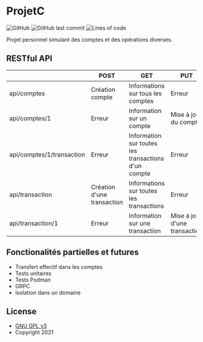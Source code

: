 # ProjetC
![GitHub](https://img.shields.io/github/license/Dalto1/ProjetC)
![GitHub last commit](https://img.shields.io/github/last-commit/Dalto1/ProjetC)
![Lines of code](https://img.shields.io/tokei/lines/github/Dalto1/ProjetC)

Projet personnel simulant des comptes et des opérations diverses.

## RESTful API
|                           	| POST                       	| GET                                                 	| PUT                           	| DELETE                                      	|
|---------------------------	|----------------------------	|-----------------------------------------------------	|-------------------------------	|---------------------------------------------	|
| api/comptes               	| Création compte            	| Informations sur tous les comptes                   	| Erreur                        	| Effacer tous les comptes                    	|
| api/comptes/1             	| Erreur                     	| Information sur un compte                           	| Mise à jour du compte         	| Effacer le compte                           	|
| api/comptes/1/transaction 	| Erreur                     	| Information sur toutes les transactions d'un compte 	| Erreur                        	| Effacer toutes les transactions d'un compte 	|
| api/transaction           	| Création d'une transaction 	| Informations sur toutes les transactions            	| Erreur                        	| Effacer toutes les transactions             	|
| api/transaction/1         	| Erreur                     	| Information sur une transaction                     	| Mise à jour d'une transaction 	| Effacer une transaction                     	|

## Fonctionalités partielles et futures
* Transfert effectif dans les comptes
* Tests unitaires
* Tests Podman
* GRPC
* Isolation dans un domaine

## License

* [GNU GPL v3](http://www.gnu.org/licenses/gpl.html)
* Copyright 2021

